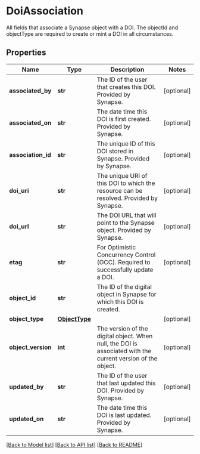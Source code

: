# DoiAssociation

All fields that associate a Synapse object with a DOI. The objectId and objectType are required to create or mint a DOI in all circumstances. 
## Properties
Name | Type | Description | Notes
------------ | ------------- | ------------- | -------------
**associated_by** | **str** | The ID of the user that creates this DOI. Provided by Synapse. | [optional] 
**associated_on** | **str** | The date time this DOI is first created. Provided by Synapse. | [optional] 
**association_id** | **str** | The unique ID of this DOI stored in Synapse. Provided by Synapse. | [optional] 
**doi_uri** | **str** | The unique URI of this DOI to which the resource can be resolved. Provided by Synapse. | [optional] 
**doi_url** | **str** | The DOI URL that will point to the Synapse object. Provided by Synapse. | [optional] 
**etag** | **str** | For Optimistic Concurrency Control (OCC). Required to successfully update a DOI. | [optional] 
**object_id** | **str** | The ID of the digital object in Synapse for which this DOI is created. | 
**object_type** | [**ObjectType**](ObjectType.md) |  | [optional] 
**object_version** | **int** | The version of the digital object. When null, the DOI is associated with the current version of the object. | [optional] 
**updated_by** | **str** | The ID of the user that last updated this DOI. Provided by Synapse. | [optional] 
**updated_on** | **str** | The date time this DOI is last updated. Provided by Synapse. | [optional] 

[[Back to Model list]](../README.md#documentation-for-models) [[Back to API list]](../README.md#documentation-for-api-endpoints) [[Back to README]](../README.md)


